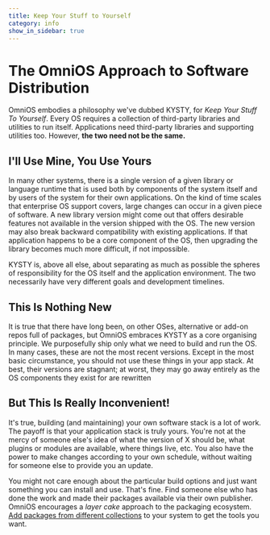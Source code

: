 ```yaml
---
title: Keep Your Stuff to Yourself
category: info
show_in_sidebar: true
---
```


# The OmniOS Approach to Software Distribution

OmniOS embodies a philosophy we've dubbed KYSTY, for *Keep Your
Stuff To Yourself*. Every OS requires a collection of
third-party libraries and utilities to run itself. Applications need
third-party libraries and supporting utilities too. However, **the two
need not be the same.**

## I'll Use Mine, You Use Yours

In many other systems, there is a single version of a given library or
language runtime that is used both by components of the system itself
and by users of the system for their own applications. On the kind of
time scales that enterprise OS support covers, large changes can occur
in a given piece of software. A new library version might come out that
offers desirable features not available in the version shipped with the
OS. The new version may also break backward compatibility with existing
applications. If that application happens to be a core component of the
OS, then upgrading the library becomes much more difficult, if not
impossible.

KYSTY is, above all else, about separating as much as possible the
spheres of responsibility for the OS itself and the application
environment. The two necessarily have very different goals and
development timelines.

## This Is Nothing New

It is true that there have long been, on other OSes, alternative or
add-on repos full of packages, but OmniOS embraces KYSTY as a core
organising principle. We purposefully ship only what we need to build
and run the OS. In many cases, these are not the most recent versions.
Except in the most basic circumstance, you should not use these things
in your app stack. At best, their versions are stagnant; at worst, they
may go away entirely as the OS components they exist for are rewritten

## But This Is Really Inconvenient!

It's true, building (and maintaining) your own software stack is a lot
of work. The payoff is that your application stack is truly yours.
You're not at the mercy of someone else's idea of what the version of X
should be, what plugins or modules are available, where things live,
etc. You also have the power to make changes according to your own
schedule, without waiting for someone else to provide you an update.

You might not care enough about the particular build options and just
want something you can install and use. That's fine. Find someone else
who has done the work and made their packages available via their own
publisher. OmniOS encourages a *layer cake* approach to the packaging
ecosystem. [Add packages from different collections](ipsrepos.md) to
your system to get the tools you want.

